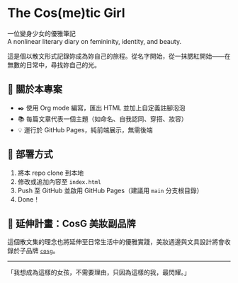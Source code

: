 # The Cos(me)tic Girl

一位變身少女的優雅筆記  
A nonlinear literary diary on femininity, identity, and beauty.

這是個以散文形式記錄妳成為妳自己的旅程。從名字開始，從一抹腮紅開始——在無數的日常中，尋找妳自己的光。

## 🧴 關於本專案

- ✒️ 使用 Org mode 編寫，匯出 HTML 並加上自定義註腳泡泡
- 📚 每篇文章代表一個主題（如命名、自我認同、穿搭、妝容）
- 💡 運行於 GitHub Pages，純前端展示，無需後端

## 🔧 部署方式

1. 將本 repo clone 到本地
2. 修改或追加內容至 `index.html`
3. Push 至 GitHub 並啟用 GitHub Pages（建議用 `main` 分支根目錄）
4. Done！

## 👛 延伸計畫：CosG 美妝副品牌

這個散文集的理念也將延伸至日常生活中的優雅實踐，美妝週邊與文具設計將會收錄於子品牌 [`cosg`](https://github.com/matchayoghurt/cosg)。

---

「我想成為這樣的女孩，不需要理由，只因為這樣的我，最閃耀。」
